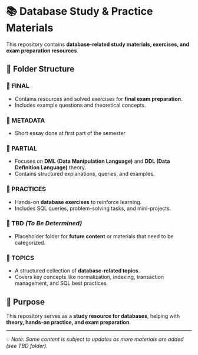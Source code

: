 # 📚 Database Study & Practice Materials

This repository contains **database-related study materials, exercises, and exam preparation resources**.

## 📂 Folder Structure

### **📁 FINAL**
- Contains resources and solved exercises for **final exam preparation**.
- Includes example questions and theoretical concepts.

### **📁 METADATA**
- Short essay done at first part of the semester

### **📁 PARTIAL**
- Focuses on **DML (Data Manipulation Language)** and **DDL (Data Definition Language)** theory.
- Contains structured explanations, queries, and examples.

### **📁 PRACTICES**
- Hands-on **database exercises** to reinforce learning.
- Includes SQL queries, problem-solving tasks, and mini-projects.

### **📁 TBD** *(To Be Determined)*
- Placeholder folder for **future content** or materials that need to be categorized.

### **📁 TOPICS**
- A structured collection of **database-related topics**.
- Covers key concepts like normalization, indexing, transaction management, and SQL best practices.

## 🎯 Purpose
This repository serves as a **study resource for databases**, helping with **theory, hands-on practice, and exam preparation**.

---
💡 *Note: Some content is subject to updates as more materials are added (see TBD folder).*
